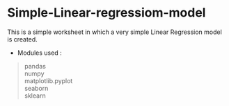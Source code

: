 # Simple-Linear-regressiom-model
This is a simple worksheet in which a very simple Linear Regression model is created.

* Modules used :
>pandas   <br>
>numpy    <br>
>matplotlib.pyplot    <br>
>seaborn   <br>
>sklearn    <br>
